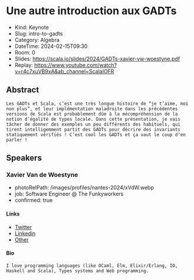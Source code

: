 # Une autre introduction aux GADTs

- Kind: Keynote
- Slug: intro-to-gadts
- Category: Algebra
- DateTime: 2024-02-15T09:30
- Room: 0
- Slides: https://scala.io/slides/2024/GADTs-xavier-vw-woestyne.pdf
- Replay: https://www.youtube.com/watch?v=r4c7xuVB9xA&ab_channel=ScalaIOFR

## Abstract

```
Les GADTs et Scala, c’est une très longue histoire de “je t’aime, moi non plus”, et leur implémentation maladroite dans les précédentes versions de Scala est probablement dûe à la mécompréhension de la notion d’égalité de types locale. Dans cette présentation, je vais tâcher de donner des exemples un peu différents des habituels, qui tirent intelligemment partit des GADTs pour décrire des invariants statiquement vérifiés ! C’est cool les GADTs et ça vaut le coup d’en parler !
```

## Speakers

### Xavier Van de Woestyne

- photoRelPath: /images/profiles/nantes-2024/xVdW.webp
- job: Software Engineer @ The Funkyworkers
- confirmed: true

#### Links

- [Twitter](http://twitter.com/vdwxv)
- [Linkedin](https://www.linkedin.com/in/xavdw)
- [Other](https://xvw.lol)

#### Bio

```
I love programming languages (like OCaml, Elm, Elixir/Erlang, IO, Haskell and Scala), Types systems and Web programming.
```
